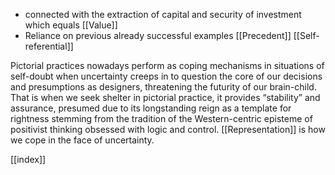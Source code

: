 - connected with the extraction of capital and security of investment which equals [[Value]] 
- Reliance on previous already successful examples [[Precedent]] [[Self-referential]] 

Pictorial practices nowadays perform as coping mechanisms in situations of self-doubt when uncertainty creeps in to question the core of our decisions and presumptions as designers, threatening the futurity of our brain-child. That is when we seek shelter in pictorial practice, it provides “stability” and assurance, presumed due to its longstanding reign as a template for rightness stemming from the tradition of the Western-centric episteme of positivist thinking obsessed with logic and control. [[Representation]] is how we cope in the face of uncertainty.

[[index]]
